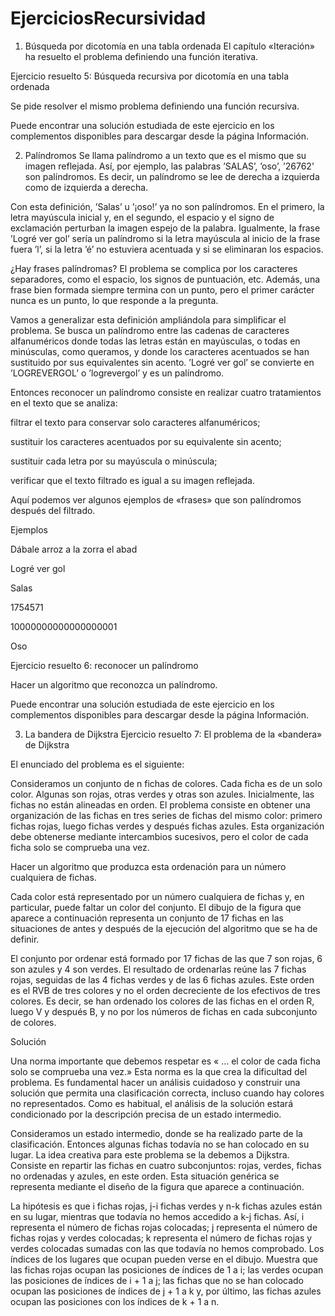 # EjerciciosRecursividad
1. Búsqueda por dicotomía en una tabla ordenada
El capítulo «Iteración» ha resuelto el problema definiendo una función iterativa.

Ejercicio resuelto 5: Búsqueda recursiva por dicotomía en una tabla ordenada

Se pide resolver el mismo problema definiendo una función recursiva.

Puede encontrar una solución estudiada de este ejercicio en los complementos disponibles para descargar desde la página Información.

2. Palíndromos
Se llama palíndromo a un texto que es el mismo que su imagen reflejada. Así, por ejemplo, las palabras ’SALAS’, ’oso’, ’26762’ son palíndromos. Es decir, un palíndromo se lee de derecha a izquierda como de izquierda a derecha.

Con esta definición, ’Salas’ u ’¡oso!’ ya no son palíndromos. En el primero, la letra mayúscula inicial y, en el segundo, el espacio y el signo de exclamación perturban la imagen espejo de la palabra. Igualmente, la frase ’Logré ver gol’ sería un palíndromo si la letra mayúscula al inicio de la frase fuera ’l’, si la letra ’é’ no estuviera acentuada y si se eliminaran los espacios.

¿Hay frases palíndromas? El problema se complica por los caracteres separadores, como el espacio, los signos de puntuación, etc. Además, una frase bien formada siempre termina con un punto, pero el primer carácter nunca es un punto, lo que responde a la pregunta.

Vamos a generalizar esta definición ampliándola para simplificar el problema. Se busca un palíndromo entre las cadenas de caracteres alfanuméricos donde todas las letras están en mayúsculas, o todas en minúsculas, como queramos, y donde los caracteres acentuados se han sustituido por sus equivalentes sin acento. ’Logré ver gol’ se convierte en ’LOGREVERGOL’ o ’logrevergol’ y es un palíndromo.

Entonces reconocer un palíndromo consiste en realizar cuatro tratamientos en el texto que se analiza:

filtrar el texto para conservar solo caracteres alfanuméricos;

sustituir los caracteres acentuados por su equivalente sin acento;

sustituir cada letra por su mayúscula o minúscula;

verificar que el texto filtrado es igual a su imagen reflejada.

Aquí podemos ver algunos ejemplos de «frases» que son palíndromos después del filtrado.

Ejemplos

Dábale arroz a la zorra el abad

Logré ver gol

Salas

1754571

10000000000000000001

Oso

Ejercicio resuelto 6: reconocer un palíndromo

Hacer un algoritmo que reconozca un palíndromo.

Puede encontrar una solución estudiada de este ejercicio en los complementos disponibles para descargar desde la página Información.

3. La bandera de Dijkstra
Ejercicio resuelto 7: El problema de la «bandera» de Dijkstra

El enunciado del problema es el siguiente:

Consideramos un conjunto de n fichas de colores. Cada ficha es de un solo color. Algunas son rojas, otras verdes y otras son azules. Inicialmente, las fichas no están alineadas en orden. El problema consiste en obtener una organización de las fichas en tres series de fichas del mismo color: primero fichas rojas, luego fichas verdes y después fichas azules. Esta organización debe obtenerse mediante intercambios sucesivos, pero el color de cada ficha solo se comprueba una vez.

Hacer un algoritmo que produzca esta ordenación para un número cualquiera de fichas.

Cada color está representado por un número cualquiera de fichas y, en particular, puede faltar un color del conjunto. El dibujo de la figura que aparece a continuación representa un conjunto de 17 fichas en las situaciones de antes y después de la ejecución del algoritmo que se ha de definir.

El conjunto por ordenar está formado por 17 fichas de las que 7 son rojas, 6 son azules y 4 son verdes. El resultado de ordenarlas reúne las 7 fichas rojas, seguidas de las 4 fichas verdes y de las 6 fichas azules. Este orden es el RVB de tres colores y no el orden decreciente de los efectivos de tres colores. Es decir, se han ordenado los colores de las fichas en el orden R, luego V y después B, y no por los números de fichas en cada subconjunto de colores.

Solución

Una norma importante que debemos respetar es « … el color de cada ficha solo se comprueba una vez.» Esta norma es la que crea la dificultad del problema. Es fundamental hacer un análisis cuidadoso y construir una solución que permita una clasificación correcta, incluso cuando hay colores no representados. Como es habitual, el análisis de la solución estará condicionado por la descripción precisa de un estado intermedio.

Consideramos un estado intermedio, donde se ha realizado parte de la clasificación. Entonces algunas fichas todavía no se han colocado en su lugar. La idea creativa para este problema se la debemos a Dijkstra. Consiste en repartir las fichas en cuatro subconjuntos: rojas, verdes, fichas no ordenadas y azules, en este orden. Esta situación genérica se representa mediante el diseño de la figura que aparece a continuación.

La hipótesis es que i fichas rojas, j-i fichas verdes y n-k fichas azules están en su lugar, mientras que todavía no hemos accedido a k-j fichas. Así, i representa el número de fichas rojas colocadas; j representa el número de fichas rojas y verdes colocadas; k representa el número de fichas rojas y verdes colocadas sumadas con las que todavía no hemos comprobado. Los índices de los lugares que ocupan pueden verse en el dibujo. Muestra que las fichas rojas ocupan las posiciones de índices de 1 a i; las verdes ocupan las posiciones de índices de i + 1 a j; las fichas que no se han colocado ocupan las posiciones de índices de j + 1 a k y, por último, las fichas azules ocupan las posiciones con los índices de k + 1 a n.